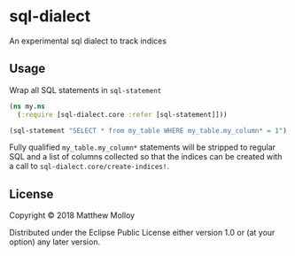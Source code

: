 # sql-dialect

An experimental sql dialect to track indices

## Usage

Wrap all SQL statements in `sql-statement`

```clojure
(ns my.ns
  (:require [sql-dialect.core :refer [sql-statement]]))

(sql-statement "SELECT * from my_table WHERE my_table.my_column* = 1")
```

Fully qualified `my_table.my_column*` statements will be stripped to regular SQL and a list of columns collected so that the indices can be created with a call to `sql-dialect.core/create-indices!`.

## License

Copyright © 2018 Matthew Molloy

Distributed under the Eclipse Public License either version 1.0 or (at
your option) any later version.
